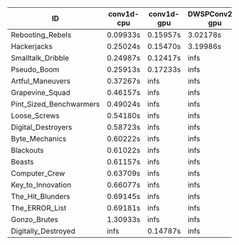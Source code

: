 |ID|conv1d-cpu|conv1d-gpu|DWSPConv2D-gpu|gemm-gpu|avg|
|-|-|-|-|-|-|
|Rebooting_Rebels|0.09933s|0.15957s|3.02178s|1.81741s|1.27452s|
|Hackerjacks|0.25024s|0.15470s|3.19986s|2.06003s|1.41621s|
|Smalltalk_Dribble|0.24987s|0.12417s|infs|2.10828s|infs|
|Pseudo_Boom|0.25913s|0.17233s|infs|4.55500s|infs|
|Artful_Maneuvers|0.37267s|infs|infs|4.69791s|infs|
|Grapevine_Squad|0.46157s|infs|infs|4.58808s|infs|
|Pint_Sized_Benchwarmers|0.49024s|infs|infs|4.62185s|infs|
|Loose_Screws|0.54180s|infs|infs|4.60742s|infs|
|Digital_Destroyers|0.58723s|infs|infs|4.63017s|infs|
|Byte_Mechanics|0.60222s|infs|infs|4.58093s|infs|
|Blackouts|0.61022s|infs|infs|4.56294s|infs|
|Beasts|0.61157s|infs|infs|4.61781s|infs|
|Computer_Crew|0.63709s|infs|infs|4.52402s|infs|
|Key_to_Innovation|0.66077s|infs|infs|4.56471s|infs|
|The_Hit_Blunders|0.69145s|infs|infs|4.64016s|infs|
|The_ERROR_List|0.69181s|infs|infs|4.62057s|infs|
|Gonzo_Brutes|1.30933s|infs|infs|4.62281s|infs|
|Digitally_Destroyed|infs|0.14787s|infs|2.73244s|infs|
